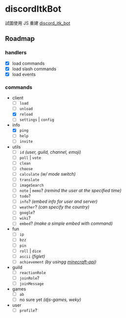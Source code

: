 # discordItkBot

試圖使用 JS 重建 [discord_itk_bot](https://github.com/EnderWolf50/discord_itk_bot)

## Roadmap

### handlers

+ [x] load commands
+ [x] load slash commands
+ [x] load events

### commands

+ client
  + [ ] `load`
  + [ ] `unload`
  + [x] `reload`
  + [ ] `settings` | `config`
+ info
  + [x] `ping`
  + [ ] `help`
  + [ ] `invite`
+ utils
  + [ ] `id` *(user, guild, channel, emoji)*
  + [ ] `poll` | `vote`
  + [ ] `clean`
  + [ ] `choose`
  + [ ] `calculate` *(w/ mode switch)*
  + [ ] `translate`
  + [ ] `imageSearch`
  + [ ] `note` | `memo`? *(remind the user at the specified time)*
  + [ ] `todo`?
  + [ ] `info`? *(embed info for user and server)*
  + [ ] `weather`? *(can specify the country)*
  + [ ] `google`?
  + [ ] `wiki`?
  + [ ] `embed`? *(make a simple embed with command)*
+ fun
  + [ ] `ip`
  + [ ] `bzz`
  + [ ] `pin`
  + [ ] `roll` | `dice`
  + [ ] `ascii` *(figlet)*
  + [ ] `achievement` *(by usingg [minecraft-api](https://minecraft-api.com/achivements/blocks/))*
+ guild
  + [ ] `reactionRole`
  + [ ] `joinRole`?
  + [ ] `joinMessage`
+ games
  + [ ] `ab`
  + [ ] no sure yet *(djs-games, weky)*
+ user
  + [ ] `profile`?
